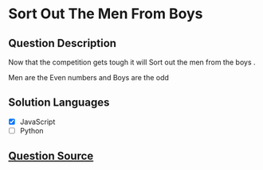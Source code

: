 # Sort Out The Men From Boys

## Question Description

Now that the competition gets tough it will Sort out the men from the boys .

Men are the Even numbers and Boys are the odd

## Solution Languages

- [x] JavaScript
- [ ] Python

## [Question Source](https://www.codewars.com/kata/5af15a37de4c7f223e00012d)

